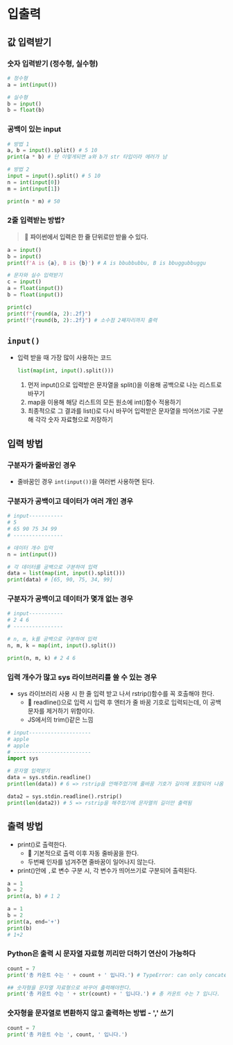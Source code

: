 # 입출력

## 값 입력받기

### 숫자 입력받기 (정수형, 실수형)

```py
# 정수형
a = int(input())

# 실수형
b = input()
b = float(b)
```

### 공백이 있는 input

```py
# 방법 1
a, b = input().split() # 5 10
print(a * b) # 단 이렇게되면 a와 b가 str 타입이라 에러가 남

# 방법 2
input = input().split() # 5 10
n = int(input[0])
m = int(input[1])

print(n * m) # 50
```

### 2줄 입력받는 방법?

> 🚨 **파이썬에서 입력은 한 줄 단위로만 받을 수 있다.**

```py
a = input()
b = input()
print(f'A is {a}, B is {b}') # A is bbubbubbu, B is bbuggubbuggu

# 문자와 실수 입력받기
c = input()
a = float(input())
b = float(input())

print(c)
print(f"{round(a, 2):.2f}")
print(f"{round(b, 2):.2f}") # 소수점 2째자리까지 출력
```

## `input()`

- 입력 받을 때 가장 많이 사용하는 코드
  ```py
  list(map(int, input().split()))
  ```
  1. 먼저 input()으로 입력받은 문자열을 split()을 이용해 공백으로 나눈 리스트로 바꾸기
  2. map을 이용해 해당 리스트의 모든 원소에 int()함수 적용하기
  3. 최종적으로 그 결과를 list()로 다시 바꾸어 입력받은 문자열을 띄어쓰기로 구분해 각각 숫자 자료형으로 저장하기

## 입력 방법

### 구분자가 줄바꿈인 경우

- 줄바꿈인 경우 `int(input())`을 여러번 사용하면 된다.

### 구분자가 공백이고 데이터가 여러 개인 경우

```py
# input-----------
# 5
# 65 90 75 34 99
# ----------------

# 데이터 개수 입력
n = int(input())

# 각 데이터를 공백으로 구분하여 입력
data = list(map(int, input().split()))
print(data) # [65, 90, 75, 34, 99]
```

### 구분자가 공백이고 데이터가 몇개 없는 경우

```py
# input-----------
# 2 4 6
# ----------------

# n, m, k를 공백으로 구분하여 입력
n, m, k = map(int, input().split())

print(n, m, k) # 2 4 6
```

### 입력 개수가 많고 sys 라이브러리를 쓸 수 있는 경우

- sys 라이브러리 사용 시 한 줄 입력 받고 나서 rstrip()함수를 꼭 호출해야 한다.
  - 🚨 readline()으로 입력 시 입력 후 엔터가 줄 바꿈 기호로 입력되는데, 이 공백 문자를 제거하기 위함이다.
  - JS에서의 trim()같은 느낌

```py
# input--------------------
# apple
# apple
# -------------------------
import sys

# 문자열 입력받기
data = sys.stdin.readline()
print(len(data)) # 6 => rstrip을 안해주었기에 줄바꿈 기호가 길이에 포함되어 나옴

data2 = sys.stdin.readline().rstrip()
print(len(data2)) # 5 => rstrip을 해주었기에 문자열의 길이만 출력됨

```

## 출력 방법

- print()로 출력한다.
  - 🚨 기본적으로 출력 이후 자동 줄바꿈을 한다.
  - 두번째 인자를 넘겨주면 줄바꿈이 일어나지 않는다.
- print()안에 `,`로 변수 구분 시, 각 변수가 띄어쓰기로 구분되어 출력된다.

```py
a = 1
b = 2
print(a, b) # 1 2

a = 1
b = 2
print(a, end='+')
print(b)
# 1+2
```

### Python은 출력 시 문자열 자료형 끼리만 더하기 연산이 가능하다

```py
count = 7
print('총 카운트 수는 ' + count + ' 입니다.') # TypeError: can only concatenate str (not "int") to str

## 숫자형을 문자열 자료형으로 바꾸어 출력해야한다.
print('총 카운트 수는 ' + str(count) + ' 입니다.') # 총 카운트 수는 7 입니다.
```

### 숫자형을 문자열로 변환하지 않고 출력하는 방법 - ',' 쓰기

```py
count = 7
print('총 카운트 수는 ', count, ' 입니다.')
```
